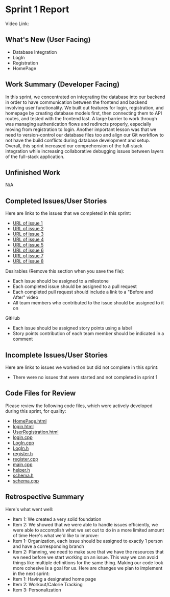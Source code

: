 # Sprint 1 Report
Video Link:
## What's New (User Facing)
* Database Integration
* LogIn
* Registration
* HomePage
## Work Summary (Developer Facing)
In this sprint, we concentrated on integrating the database into our backend in order to have communication between the frontend and backend involving user functionality. We built out features for login, registration, and homepage by creating database models first, then connecting them to API routes, and tested with the frontend last. A large barrier to work through was managing authentication flows and redirects properly, especially moving from registration to login. Another important lesson was that we need to version-control our database files too and align our Git workflow to not have the build conflicts during database development and setup. Overall, this sprint increased our comprehension of the full-stack integration while increasing collaborative debugging issues between layers of the full-stack application.
## Unfinished Work
N/A
## Completed Issues/User Stories
Here are links to the issues that we completed in this sprint:
* [URL of issue 1](https://github.com/kendallreid/Fitness-Tracker/issues/18)
* [URL of issue 2](https://github.com/kendallreid/Fitness-Tracker/issues/11)
* [URL of issue 3](https://github.com/kendallreid/Fitness-Tracker/issues/9)
* [URL of issue 4](https://github.com/kendallreid/Fitness-Tracker/issues/16)
* [URL of issue 5](https://github.com/kendallreid/Fitness-Tracker/issues/4)
* [URL of issue 6](https://github.com/kendallreid/Fitness-Tracker/issues/12)
* [URL of issue 7](https://github.com/kendallreid/Fitness-Tracker/issues/3)
* [URL of issue 8](https://github.com/kendallreid/Fitness-Tracker/issues/17)

Desirables (Remove this section when you save the file):
* Each issue should be assigned to a milestone
* Each completed issue should be assigned to a pull request
* Each completed pull request should include a link to a "Before and After" video
* All team members who contributed to the issue should be assigned to it on

GitHub
* Each issue should be assigned story points using a label
* Story points contribution of each team member should be indicated in a comment

## Incomplete Issues/User Stories
Here are links to issues we worked on but did not complete in this sprint:
* There were no issues that were started and not completed in sprint 1

## Code Files for Review
Please review the following code files, which were actively developed during this
sprint, for quality:
* [HomePage.html](https://github.com/kendallreid/Fitness-Tracker/blob/main/code/frontend/HomePage.html)
* [login.html](https://github.com/kendallreid/Fitness-Tracker/blob/main/code/frontend/login.html)
* [UserRegistration.html](https://github.com/kendallreid/Fitness-Tracker/blob/main/code/frontend/UserRegistration.html)
* [login.cpp](https://github.com/kendallreid/Fitness-Tracker/blob/main/code/backend/routes/login.cpp)
* [LogIn.cpp](https://github.com/kendallreid/Fitness-Tracker/blob/main/code/backend/LogIn.cpp)
* [LogIn.h](https://github.com/kendallreid/Fitness-Tracker/blob/main/code/backend/LogIn.h)
* [register.h](https://github.com/kendallreid/Fitness-Tracker/blob/main/code/backend/routes/register.h)
* [register.cpp](https://github.com/kendallreid/Fitness-Tracker/blob/main/code/backend/routes/register.cpp)
* [main.cpp](https://github.com/kendallreid/Fitness-Tracker/blob/main/code/backend/main.cpp)
* [helper.h](https://github.com/kendallreid/Fitness-Tracker/blob/main/code/backend/helper.h)
* [schema.h](https://github.com/kendallreid/Fitness-Tracker/blob/main/code/backend/db/schema.h)
* [schema.cpp](https://github.com/kendallreid/Fitness-Tracker/blob/main/code/backend/db/schema.cpp)

## Retrospective Summary
Here's what went well:
* Item 1: We created a very solid foundation
* Item 2: We showed that we were able to handle issues efficiently, we were able to accomplish what we set out to do in a more limited amount of time
Here's what we'd like to improve:
* Item 1: Organization, each issue should be assigned to exactly 1 person and have a corresponding branch
* Item 2: Planning, we need to make sure that we have the resources that we need before we start working on an issue. This way we can avoid things like multiple definitions for the same thing. Making our code look more cohesive is a goal for us.
Here are changes we plan to implement in the next sprint:
* Item 1: Having a designated home page
* Item 2: Workout/Calorie Tracking 
* Item 3: Personalization
